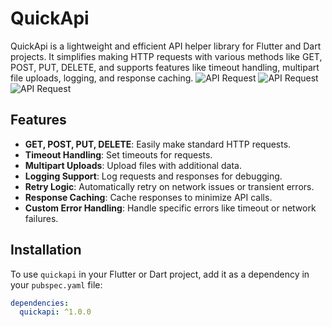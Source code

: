 # QuickApi

QuickApi is a lightweight and efficient API helper library for Flutter and Dart projects. It simplifies making HTTP requests with various methods like GET, POST, PUT, DELETE, and supports features like timeout handling, multipart file uploads, logging, and response caching.
![API Request](https://imgur.com/5hxxsZh)
![API Request](https://imgur.com/HaTtn2k)
![API Request](https://imgur.com/A1iR51W)

## Features

- **GET, POST, PUT, DELETE**: Easily make standard HTTP requests.
- **Timeout Handling**: Set timeouts for requests.
- **Multipart Uploads**: Upload files with additional data.
- **Logging Support**: Log requests and responses for debugging.
- **Retry Logic**: Automatically retry on network issues or transient errors.
- **Response Caching**: Cache responses to minimize API calls.
- **Custom Error Handling**: Handle specific errors like timeout or network failures.

## Installation

To use `quickapi` in your Flutter or Dart project, add it as a dependency in your `pubspec.yaml` file:

```yaml
dependencies:
  quickapi: ^1.0.0
